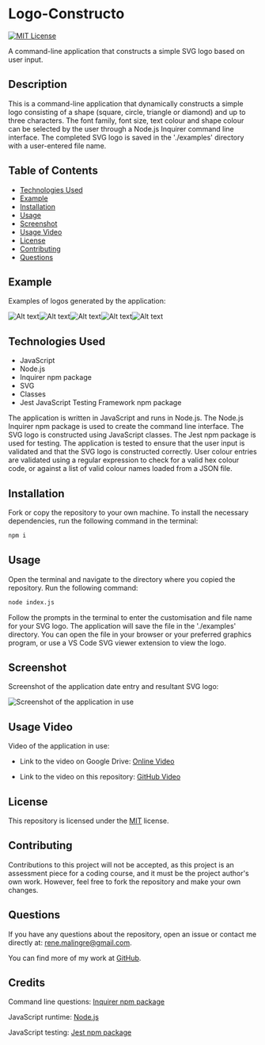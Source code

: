 # Logo-Constructo

 [![MIT License](https://img.shields.io/badge/License-MIT-yellow.svg)](https://opensource.org/licenses/MIT)

A command-line application that constructs a simple SVG logo based on user input.

## Description

This is a command-line application that dynamically constructs a simple logo consisting of a shape (square, circle, triangle or diamond) and up to three characters. The font family, font size, text colour and shape colour can be selected by the user through a Node.js Inquirer command line interface. The completed SVG logo is saved in the './examples' directory with a user-entered file name.

## Table of Contents

- [Technologies Used](#technologies-used)
- [Example](#example)
- [Installation](#installation)
- [Usage](#usage)
- [Screenshot](#screenshot)
- [Usage Video](#usage-video)
- [License](#license)
- [Contributing](#contributing)
- [Questions](#questions)

## Example

Examples of logos generated by the application:

![Alt text](docs/images/circle.svg)![Alt text](docs/images/diamond.svg)![Alt text](docs/images/logo.svg)![Alt text](docs/images/square.svg)![Alt text](docs/images/triangle.svg)

## Technologies Used

- JavaScript
- Node.js
- Inquirer npm package
- SVG
- Classes
- Jest JavaScript Testing Framework npm package

The application is written in JavaScript and runs in Node.js. The Node.js Inquirer npm package is used to create the command line interface. The SVG logo is constructed using JavaScript classes. The Jest npm package is used for testing. The application is tested to ensure that the user input is validated and that the SVG logo is constructed correctly. User colour entries are validated using a regular expression to check for a valid hex colour code, or against a list of valid colour names loaded from a JSON file.
  
## Installation
  
Fork or copy the repository to your own machine. To install the necessary dependencies, run the following command in the terminal:
  
```bash
npm i
```
  
## Usage

 Open the terminal and navigate to the directory where you copied the repository.  Run the following command:

```bash
node index.js
```

Follow the prompts in the terminal to enter the customisation and file name for your SVG logo.  The application will save the file in the './examples' directory. You can open the file in your browser or your preferred graphics program, or use a VS Code SVG viewer extension to view the logo.

## Screenshot

Screenshot of the application date entry and resultant SVG logo:

![Screenshot of the application in use](./docs/images/cli.png)

## Usage Video

Video of the application in use:

- Link to the video on Google Drive: [Online Video](https://drive.google.com/file/d/1Nd7BoJBPBKVPvbqFlVQ4uC-vly9lHxOD/view?usp=sharing)

- Link to the video on this repository: [GitHub Video](./docs/video/application-demo.mp4)

## License
  
This repository is licensed under the [MIT](https://opensource.org/licenses/MIT) license.
  
## Contributing
  
Contributions to this project will not be accepted, as this project is an assessment piece for a coding course, and it must be the project author's own work. However, feel free to fork the repository and make your own changes.
  
## Questions
  
If you have any questions about the repository, open an issue or contact me directly at:
[rene.malingre@gmail.com](mailto:rene.malingre@gmail.com).
  
You can find more of my work at [GitHub](https://github.com/ReneMalingre).

## Credits

Command line questions: [Inquirer npm package](https://www.npmjs.com/package/inquirer)

JavaScript runtime: [Node.js](https://nodejs.org/en/)

JavaScript testing: [Jest npm package](https://www.npmjs.com/package/jest)
